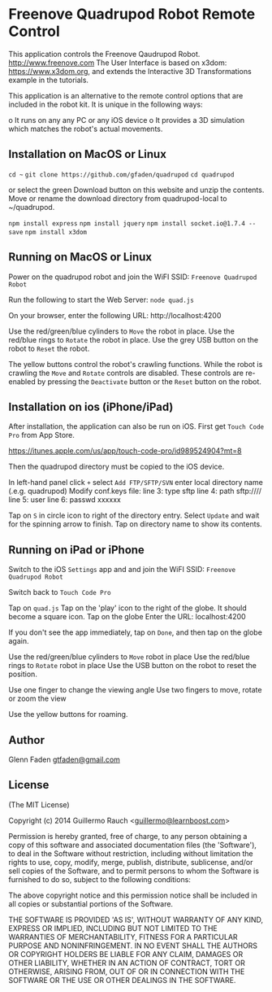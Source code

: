 
# Freenove Quadrupod Robot Remote Control

This application controls the Freenove Qaudrupod Robot.
http://www.freenove.com
The User Interface is based on x3dom:
https://www.x3dom.org, and extends the Interactive 3D 
Transformations example in the tutorials.

This application is an alternative to the remote control
options that are included in the robot kit. It is unique
in the following ways:

  o It runs on any any PC or any iOS device
  o It provides a 3D simulation which matches
    the robot's actual movements. 

## Installation on MacOS or Linux

  `cd ~`
  `git clone https://github.com/gfaden/quadrupod`
  `cd quadrupod`

  or select the green Download button on this website
  and unzip the contents. Move or rename the download
  directory from quadrupod-local to ~/quadrupod.

  `npm install express`
  `npm install jquery`
  `npm install socket.io@1.7.4 --save`
  `npm install x3dom`

## Running on MacOS or Linux

Power on the quadrupod robot and join the WiFI SSID:
  `Freenove Quadrupod Robot`

Run the following to start the Web Server:
  `node quad.js`

On your browser, enter the following URL:
  http://localhost:4200

Use the red/green/blue cylinders to `Move` the robot in place.
Use the red/blue rings to `Rotate` the robot in place.
Use the grey USB button on the robot to `Reset` the robot.

The yellow buttons control the robot's crawling functions. While
the robot is crawling the `Move` and `Rotate` controls are disabled.
These controls are re-enabled by pressing the `Deactivate` button
or the `Reset` button on the robot.

## Installation on ios (iPhone/iPad)

After installation, the application can also be run
on iOS. First get `Touch Code Pro` from App Store.

https://itunes.apple.com/us/app/touch-code-pro/id989524904?mt=8

Then the quadrupod directory must be copied to the iOS device.

In left-hand panel click `+`
select `Add FTP/SFTP/SVN`
enter local directory name (.e.g. quadrupod)
Modify conf.keys file:
  line 3:  type sftp
  line 4:  path sftp://<IP address of your computer>//<path to quadrupod directory>
  line 5:  user <username>
  line 6:  passwd xxxxxx

Tap on `S` in circle icon to right of the directory entry.
Select `Update` and wait for the spinning arrow to finish.
Tap on directory name to show its contents.

## Running on iPad or iPhone

Switch to the iOS `Settings` app and and join the WiFI SSID:
  `Freenove Quadrupod Robot`

Switch back to `Touch Code Pro`

Tap on `quad.js`
Tap on the 'play' icon to the right of the globe. It should become a square icon.
Tap on the globe
Enter the URL: localhost:4200

If you don't see the app immediately, tap on `Done`, and then tap on the globe again.

Use the red/green/blue cylinders to `Move` robot in place
Use the red/blue rings to `Rotate` robot in place
Use the USB button on the robot to reset the position.

Use one finger to change the viewing angle
Use two fingers to move, rotate or zoom the view

Use the yellow buttons for roaming.

## Author

   Glenn Faden
   gtfaden@gmail.com

## License

(The MIT License)

Copyright (c) 2014 Guillermo Rauch &lt;guillermo@learnboost.com&gt;

Permission is hereby granted, free of charge, to any person obtaining
a copy of this software and associated documentation files (the
'Software'), to deal in the Software without restriction, including
without limitation the rights to use, copy, modify, merge, publish,
distribute, sublicense, and/or sell copies of the Software, and to
permit persons to whom the Software is furnished to do so, subject to
the following conditions:

The above copyright notice and this permission notice shall be
included in all copies or substantial portions of the Software.

THE SOFTWARE IS PROVIDED 'AS IS', WITHOUT WARRANTY OF ANY KIND,
EXPRESS OR IMPLIED, INCLUDING BUT NOT LIMITED TO THE WARRANTIES OF
MERCHANTABILITY, FITNESS FOR A PARTICULAR PURPOSE AND NONINFRINGEMENT.
IN NO EVENT SHALL THE AUTHORS OR COPYRIGHT HOLDERS BE LIABLE FOR ANY
CLAIM, DAMAGES OR OTHER LIABILITY, WHETHER IN AN ACTION OF CONTRACT,
TORT OR OTHERWISE, ARISING FROM, OUT OF OR IN CONNECTION WITH THE
SOFTWARE OR THE USE OR OTHER DEALINGS IN THE SOFTWARE.
